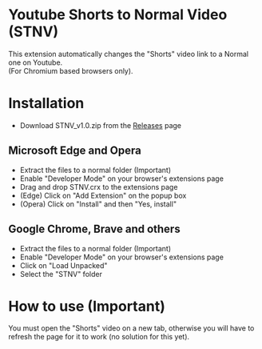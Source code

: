 # Youtube Shorts to Normal Video (STNV)
This extension automatically changes the "Shorts" video link to a Normal one on Youtube. </br>
(For Chromium based browsers only).

# Installation

- Download STNV_v1.0.zip from the [Releases](https://github.com/tadehack/Youtube-Shorts-to-Normal-Video/releases/tag/1.0) page

## Microsoft Edge and Opera
- Extract the files to a normal folder (Important) </br>
- Enable "Developer Mode" on your browser's extensions page </br>
- Drag and drop STNV.crx to the extensions page </br>
- (Edge) Click on "Add Extension" on the popup box </br>
- (Opera) Click on "Install" and then "Yes, install"

## Google Chrome, Brave and others
- Extract the files to a normal folder (Important) </br>
- Enable "Developer Mode" on your browser's extensions page </br>
- Click on "Load Unpacked" </br>
- Select the "STNV" folder </br>

# How to use (Important)
You must open the "Shorts" video on a new tab, otherwise you will have to refresh the page for it to work (no solution for this yet).
